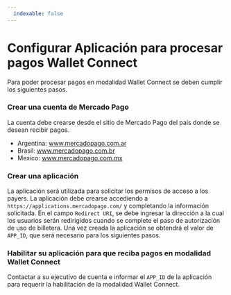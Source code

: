 ```yaml
---
  indexable: false
---
```


# Configurar Aplicación para procesar pagos Wallet Connect

Para poder procesar pagos en modalidad Wallet Connect se deben cumplir los siguientes pasos.

### Crear una cuenta de Mercado Pago

La cuenta debe crearse desde el sitio de Mercado Pago del país donde se desean recibir pagos.

* Argentina: www.mercadopago.com.ar
* Brasil: www.mercadopago.com.br
* Mexico: www.mercadopago.com.mx

### Crear una aplicación

La aplicación será utilizada para solicitar los permisos de acceso a los payers. La aplicación debe crearse accediendo a `https://applications.mercadopago.com/` y completando la información solicitada. En el campo `Redirect URI`, se debe ingresar la dirección a la cual los usuarios serán redirigidos cuando se complete el paso de autorización de uso de billetera. Una vez creada la aplicación se obtendrá el valor de `APP_ID`, que será necesario para los siguientes pasos.

### Habilitar su aplicación para que reciba pagos en modalidad Wallet Connect 

Contactar a su ejecutivo de cuenta e informar el `APP_ID` de la aplicación para requerir la habilitación de la modalidad Wallet Connect.